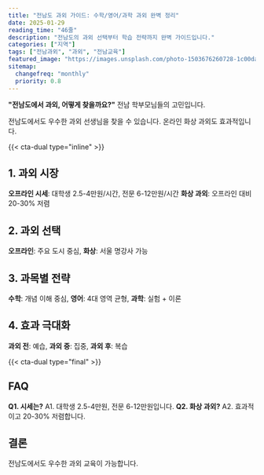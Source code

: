 ```yaml
---
title: "전남도 과외 가이드: 수학/영어/과학 과외 완벽 정리"
date: 2025-01-29
reading_time: "46줄"
description: "전남도의 과외 선택부터 학습 전략까지 완벽 가이드입니다."
categories: ["지역"]
tags: ["전남과외", "과외", "전남교육"]
featured_image: "https://images.unsplash.com/photo-1503676260728-1c00da094a0b?auto=format&fit=crop&q=80"
sitemap:
  changefreq: "monthly"
  priority: 0.8
---
```


**"전남도에서 과외, 어떻게 찾을까요?"** 전남 학부모님들의 고민입니다.

전남도에서도 우수한 과외 선생님을 찾을 수 있습니다. 온라인 화상 과외도 효과적입니다.

{{< cta-dual type="inline" >}}

## 1. 과외 시장

**오프라인 시세**: 대학생 2.5-4만원/시간, 전문 6-12만원/시간
**화상 과외**: 오프라인 대비 20-30% 저렴

## 2. 과외 선택

**오프라인**: 주요 도시 중심, **화상**: 서울 명강사 가능

## 3. 과목별 전략

**수학**: 개념 이해 중심, **영어**: 4대 영역 균형, **과학**: 실험 + 이론

## 4. 효과 극대화

**과외 전**: 예습, **과외 중**: 집중, **과외 후**: 복습

{{< cta-dual type="final" >}}

## FAQ

**Q1. 시세는?** A1. 대학생 2.5-4만원, 전문 6-12만원입니다.
**Q2. 화상 과외?** A2. 효과적이고 20-30% 저렴합니다.

## 결론

전남도에서도 우수한 과외 교육이 가능합니다.
